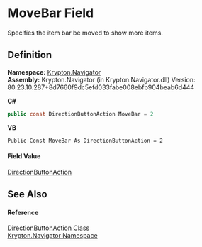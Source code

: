 # MoveBar Field


Specifies the item bar be moved to show more items.



## Definition
**Namespace:** <a href="a21ac074-d119-3dc6-bd1c-d3a12c0128bc.md">Krypton.Navigator</a>  
**Assembly:** Krypton.Navigator (in Krypton.Navigator.dll) Version: 80.23.10.287+8d7660f9dc5efd033fabe008ebfb904beab6d444

**C#**
``` C#
public const DirectionButtonAction MoveBar = 2
```
**VB**
``` VB
Public Const MoveBar As DirectionButtonAction = 2
```



#### Field Value
<a href="6769ce63-ca2f-92bf-92a8-d8c63b8e7d52.md">DirectionButtonAction</a>

## See Also


#### Reference
<a href="6769ce63-ca2f-92bf-92a8-d8c63b8e7d52.md">DirectionButtonAction Class</a>  
<a href="a21ac074-d119-3dc6-bd1c-d3a12c0128bc.md">Krypton.Navigator Namespace</a>  
